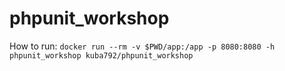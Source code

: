 # phpunit_workshop

How to run:
 `docker run --rm -v $PWD/app:/app -p 8080:8080 -h phpunit_workshop kuba792/phpunit_workshop`